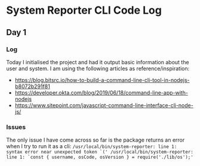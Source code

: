 # System Reporter CLI Code Log

## Day 1

### Log

Today I initialised the project and had it output basic information about the user and system. I am using the following articles as reference/inspiration:

- https://blog.bitsrc.io/how-to-build-a-command-line-cli-tool-in-nodejs-b8072b291f81
- https://developer.okta.com/blog/2019/06/18/command-line-app-with-nodejs
- https://www.sitepoint.com/javascript-command-line-interface-cli-node-js/

### Issues

The only issue I have come across so far is the package returns an error when I try to run it as a cli:
`` /usr/local/bin/system-reporter: line 1: syntax error near unexpected token `(' /usr/local/bin/system-reporter: line 1: `const { username, osCode, osVersion } = require('./lib/os');' ``
